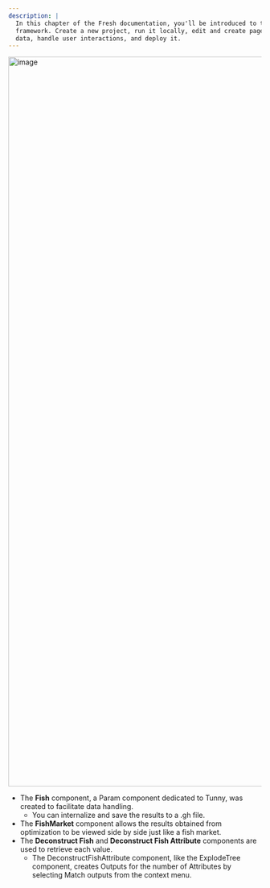 ```yaml
---
description: |
  In this chapter of the Fresh documentation, you'll be introduced to the
  framework. Create a new project, run it locally, edit and create pages, fetch
  data, handle user interactions, and deploy it.
---
```


<img width="1449" alt="image" src="https://user-images.githubusercontent.com/23289252/190847961-98d4fb1b-aa11-4930-94a2-e66215ce270a.png">

- The **Fish** component, a Param component dedicated to Tunny, was created to facilitate data handling.
  - You can internalize and save the results to a .gh file.
- The **FishMarket** component allows the results obtained from optimization to be viewed side by side just like a fish market.
- The **Deconstruct Fish** and **Deconstruct Fish Attribute** components are used to retrieve each value.
  - The DeconstructFishAttribute component, like the ExplodeTree component, creates Outputs for the number of Attributes by selecting Match outputs from the context menu.
